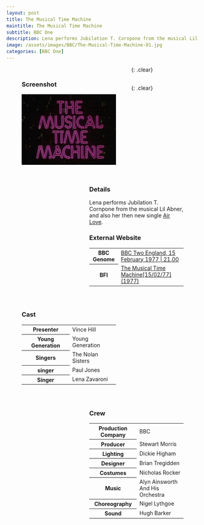```yaml
---
layout: post
title: The Musical Time Machine
maintitle: The Musical Time Machine
subtitle: BBC One
description: Lena performs Jubilation T. Cornpone from the musical Lil Abner, and also her then new single Air Love.
image: /assets/images/BBC/The-Musical-Time-Machine-01.jpg
categories: [BBC One]
---
```


<figure class="fig1">
<figcaption>
<h3 id="screenshot">Screenshot</h3>
<img src="/assets/images/BBC/The-Musical-Time-Machine-01.jpg" class="full-width"/>
</figcaption>
</figure>

<figure class="fig2">
<figcaption>
<h3 id="details">Details</h3>
<p>Lena performs Jubilation T. Cornpone from the musical Lil Abner, and also her then new single <a href="http://127.0.0.1:4000/discography/singles/08-air-love">Air Love</a>.</p>
<h3 id="external-website">External Website</h3>
<table>
<tr><th>BBC Genome</th><td><a href="https://genome.ch.bbc.co.uk/schedules/bbctwo/england/1977-02-15#at-21.00">BBC Two England, 15 February 1977 &#124; 21.00</a></td></tr>
<tr><th>BFI</th><td><a href="https://www2.bfi.org.uk/films-tv-people/4ce2b85146bf9">The Musical Time Machine[15/02/77] (1977)</a></td></tr>
</table>
</figcaption>
</figure>

{: .clear}

<figure class="fig1">
<figcaption>
<h3 id="cast">Cast</h3>
<table>
<tr><th>Presenter</th><td>Vince Hill</td></tr>
<tr><th>Young Generation</th><td>Young Generation</td></tr>
<tr><th>Singers</th><td>The Nolan Sisters</td></tr>
<tr><th>singer</th><td>Paul Jones</td></tr>
<tr><th>Singer</th><td>Lena Zavaroni</td></tr>
</table>
</figcaption>
</figure>

<figure class="fig2">
<figcaption>
<h3 id="crew">Crew</h3>
<table>
<tr><th>Production Company</th><td>BBC</td></tr>
<tr><th>Producer</th><td>Stewart Morris</td></tr>
<tr><th>Lighting</th><td>Dickie Higham</td></tr>
<tr><th>Designer</th><td>Brian Tregidden</td></tr>
<tr><th>Costumes</th><td>Nicholas Rocker</td></tr>
<tr><th>Music</th><td>Alyn Ainsworth And His Orchestra</td></tr>
<tr><th>Choreography</th><td>Nigel Lythgoe</td></tr>
<tr><th>Sound</th><td>Hugh Barker</td></tr>
</table>
</figcaption>
</figure>

<br />{: .clear}

<style>
.fig1 {float:left; width:49%;}

.fig2 {float:right; width:49%;}

figcaption {float:left; width:100%;}

@media only screen and (max-width: 700px) {
.fig1, .fig2 {float:left; width:100%;}
figcaption {float:left; width:100%; margin-bottom: 10px;}
}
</style>

